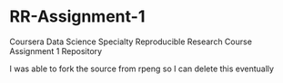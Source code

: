 # RR-Assignment-1
Coursera Data Science Specialty Reproducible Research Course Assignment 1 Repository

I was able to fork the source from rpeng so I can delete this eventually

